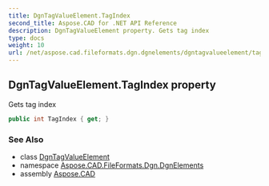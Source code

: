 ```yaml
---
title: DgnTagValueElement.TagIndex
second_title: Aspose.CAD for .NET API Reference
description: DgnTagValueElement property. Gets tag index
type: docs
weight: 10
url: /net/aspose.cad.fileformats.dgn.dgnelements/dgntagvalueelement/tagindex/
---
```

## DgnTagValueElement.TagIndex property

Gets tag index

```csharp
public int TagIndex { get; }
```

### See Also

* class [DgnTagValueElement](../)
* namespace [Aspose.CAD.FileFormats.Dgn.DgnElements](../../dgntagvalueelement/)
* assembly [Aspose.CAD](../../../)


